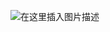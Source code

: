 <!--
 * @Author: your name
 * @Date: 2021-07-30 15:21:14
 * @LastEditTime: 2021-07-30 15:27:46
 * @LastEditors: Please set LastEditors
 * @Description: In User Settings Edit
 * @FilePath: /myBlog/docs/Resume/myResume/README.md
-->
<!-- ![在这里插入图片描述](https://img-blog.csdnimg.cn/20210324180944897.jpg?x-oss-process=image/watermark,type_ZmFuZ3poZW5naGVpdGk,shadow_10,text_aHR0cHM6Ly9ibG9nLmNzZG4ubmV0L3FxXzQ2MzYzNzkw,size_16,color_FFFFFF,t_70#pic_center) -->

<!-- ![在这里插入图片描述](https://img-blog.csdnimg.cn/20210324180417644.jpeg?x-oss-process=image/watermark,type_ZmFuZ3poZW5naGVpdGk,shadow_10,text_aHR0cHM6Ly9ibG9nLmNzZG4ubmV0L3FxXzQ2MzYzNzkw,size_16,color_FFFFFF,t_70#pic_center) -->
<!-- 
![在这里插入图片描述](https://img-blog.csdnimg.cn/20210324164644741.jpg?x-oss-process=image/watermark,type_ZmFuZ3poZW5naGVpdGk,shadow_10,text_aHR0cHM6Ly9ibG9nLmNzZG4ubmV0L3FxXzQ2MzYzNzkw,size_16,color_FFFFFF,t_70#pic_center) -->

![在这里插入图片描述](https://img-blog.csdnimg.cn/d524e9be5ee34bbba97ba9e52665f440.png?x-oss-process=image/watermark,type_ZmFuZ3poZW5naGVpdGk,shadow_10,text_aHR0cHM6Ly9ibG9nLmNzZG4ubmV0L3dlaXhpbl80NzIwMTkxNA==,size_16,color_FFFFFF,t_70#pic_center)